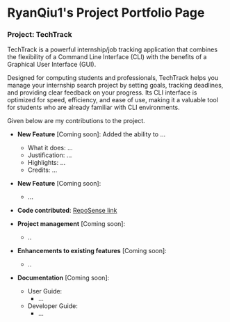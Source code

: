 # RyanQiu1's Project Portfolio Page


### Project: TechTrack

TechTrack is a powerful internship/job tracking application that combines the flexibility of a Command Line Interface (CLI) with the benefits of a Graphical User Interface (GUI).

Designed for computing students and professionals, TechTrack helps you manage your internship search project by setting goals, tracking deadlines, and providing clear feedback on your progress. Its CLI interface is optimized for speed, efficiency, and ease of use, making it a valuable tool for students who are already familiar with CLI environments.

Given below are my contributions to the project.

* **New Feature** [Coming soon]: Added the ability to ...
    * What it does: ...
    * Justification: ...
    * Highlights: ...
    * Credits: ...

* **New Feature** [Coming soon]:
    * ...

* **Code contributed**: [RepoSense link](https://nus-cs2103-ay2223s2.github.io/tp-dashboard/?search=ryanqiu1&breakdown=true)

* **Project management** [Coming soon]:
    * ..

* **Enhancements to existing features** [Coming soon]:
    * ..

* **Documentation** [Coming soon]:
    * User Guide:
        * ...
    * Developer Guide:
        * ...
